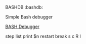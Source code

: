 BASHDB
:bashdb:

Simple Bash debugger

[BASH Debugger](https://bashdb.sourceforge.net/bashdb.html)

step
<RET>
list
print $n
restart
break <line-num>
s
c
R
l <func>